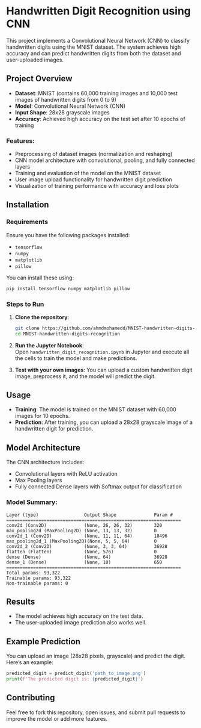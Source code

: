 # Handwritten Digit Recognition using CNN

This project implements a Convolutional Neural Network (CNN) to classify handwritten digits using the MNIST dataset. The system achieves high accuracy and can predict handwritten digits from both the dataset and user-uploaded images.

## Project Overview

- **Dataset**: MNIST (contains 60,000 training images and 10,000 test images of handwritten digits from 0 to 9)
- **Model**: Convolutional Neural Network (CNN)
- **Input Shape**: 28x28 grayscale images
- **Accuracy**: Achieved high accuracy on the test set after 10 epochs of training

### Features:
- Preprocessing of dataset images (normalization and reshaping)
- CNN model architecture with convolutional, pooling, and fully connected layers
- Training and evaluation of the model on the MNIST dataset
- User image upload functionality for handwritten digit prediction
- Visualization of training performance with accuracy and loss plots

## Installation

### Requirements
Ensure you have the following packages installed:
- `tensorflow`
- `numpy`
- `matplotlib`
- `pillow`

You can install these using:
```bash
pip install tensorflow numpy matplotlib pillow
```

### Steps to Run

1. **Clone the repository**:
   ```bash
   git clone https://github.com/ahmdmohamedd/MNIST-handwritten-digits-recognition
   cd MNIST-handwritten-digits-recognition
   ```

2. **Run the Jupyter Notebook**:  
   Open `handwritten_digit_recognition.ipynb` in Jupyter and execute all the cells to train the model and make predictions.

3. **Test with your own images**:
   You can upload a custom handwritten digit image, preprocess it, and the model will predict the digit.

## Usage

- **Training**: The model is trained on the MNIST dataset with 60,000 images for 10 epochs.
- **Prediction**: After training, you can upload a 28x28 grayscale image of a handwritten digit for prediction.

## Model Architecture

The CNN architecture includes:
- Convolutional layers with ReLU activation
- Max Pooling layers
- Fully connected Dense layers with Softmax output for classification

### Model Summary:
```
Layer (type)                 Output Shape              Param #
=================================================================
conv2d (Conv2D)              (None, 26, 26, 32)        320
max_pooling2d (MaxPooling2D) (None, 13, 13, 32)        0
conv2d_1 (Conv2D)            (None, 11, 11, 64)        18496
max_pooling2d_1 (MaxPooling2D)(None, 5, 5, 64)         0
conv2d_2 (Conv2D)            (None, 3, 3, 64)          36928
flatten (Flatten)            (None, 576)               0
dense (Dense)                (None, 64)                36928
dense_1 (Dense)              (None, 10)                650
=================================================================
Total params: 93,322
Trainable params: 93,322
Non-trainable params: 0
```

## Results

- The model achieves high accuracy on the test data.
- The user-uploaded image prediction also works well.

## Example Prediction

You can upload an image (28x28 pixels, grayscale) and predict the digit. Here’s an example:

```python
predicted_digit = predict_digit('path_to_image.png')
print(f'The predicted digit is: {predicted_digit}')
```

## Contributing

Feel free to fork this repository, open issues, and submit pull requests to improve the model or add more features.

